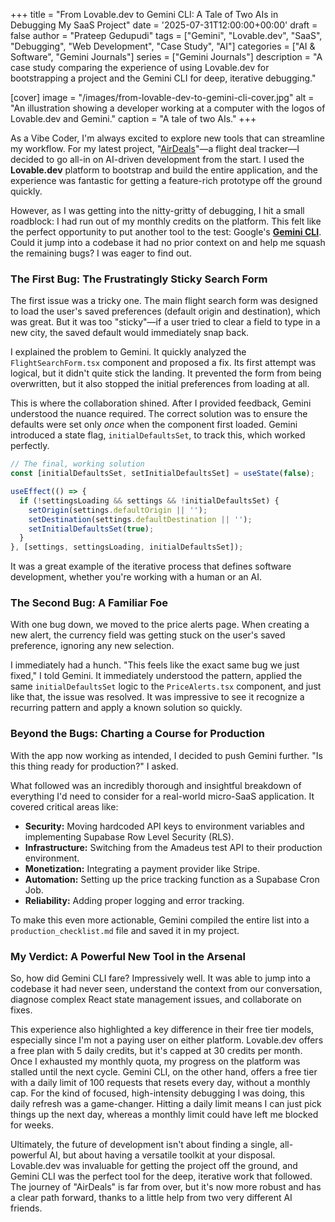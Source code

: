 +++
title = "From Lovable.dev to Gemini CLI: A Tale of Two AIs in Debugging My SaaS Project"
date = '2025-07-31T12:00:00+00:00'
draft = false
author = "Prateep Gedupudi"
tags = ["Gemini", "Lovable.dev", "SaaS", "Debugging", "Web Development", "Case Study", "AI"]
categories = ["AI & Software", "Gemini Journals"]
series = ["Gemini Journals"]
description = "A case study comparing the experience of using Lovable.dev for bootstrapping a project and the Gemini CLI for deep, iterative debugging."

[cover]
  image = "/images/from-lovable-dev-to-gemini-cli-cover.jpg"
  alt = "An illustration showing a developer working at a computer with the logos of Lovable.dev and Gemini."
  caption = "A tale of two AIs."
+++


As a Vibe Coder, I'm always excited to explore new tools that can streamline my workflow. For my latest project, "[AirDeals](https://test.airdeals.techbytepulse.com)"—a flight deal tracker—I decided to go all-in on AI-driven development from the start. I used the **Lovable.dev** platform to bootstrap and build the entire application, and the experience was fantastic for getting a feature-rich prototype off the ground quickly.

However, as I was getting into the nitty-gritty of debugging, I hit a small roadblock: I had run out of my monthly credits on the platform. This felt like the perfect opportunity to put another tool to the test: Google's **[Gemini CLI](/posts/gemini-cli-sandbox-security/)**. Could it jump into a codebase it had no prior context on and help me squash the remaining bugs? I was eager to find out.

### The First Bug: The Frustratingly Sticky Search Form

The first issue was a tricky one. The main flight search form was designed to load the user's saved preferences (default origin and destination), which was great. But it was too "sticky"—if a user tried to clear a field to type in a new city, the saved default would immediately snap back.

I explained the problem to Gemini. It quickly analyzed the `FlightSearchForm.tsx` component and proposed a fix. Its first attempt was logical, but it didn't quite stick the landing. It prevented the form from being overwritten, but it also stopped the initial preferences from loading at all.

This is where the collaboration shined. After I provided feedback, Gemini understood the nuance required. The correct solution was to ensure the defaults were set only *once* when the component first loaded. Gemini introduced a state flag, `initialDefaultsSet`, to track this, which worked perfectly.

```javascript
// The final, working solution
const [initialDefaultsSet, setInitialDefaultsSet] = useState(false);

useEffect(() => {
  if (!settingsLoading && settings && !initialDefaultsSet) {
    setOrigin(settings.defaultOrigin || '');
    setDestination(settings.defaultDestination || '');
    setInitialDefaultsSet(true);
  }
}, [settings, settingsLoading, initialDefaultsSet]);
```

It was a great example of the iterative process that defines software development, whether you're working with a human or an AI.

### The Second Bug: A Familiar Foe

With one bug down, we moved to the price alerts page. When creating a new alert, the currency field was getting stuck on the user's saved preference, ignoring any new selection.

I immediately had a hunch. "This feels like the exact same bug we just fixed," I told Gemini. It immediately understood the pattern, applied the same `initialDefaultsSet` logic to the `PriceAlerts.tsx` component, and just like that, the issue was resolved. It was impressive to see it recognize a recurring pattern and apply a known solution so quickly.

### Beyond the Bugs: Charting a Course for Production

With the app now working as intended, I decided to push Gemini further. "Is this thing ready for production?" I asked.

What followed was an incredibly thorough and insightful breakdown of everything I'd need to consider for a real-world micro-SaaS application. It covered critical areas like:

-   **Security:** Moving hardcoded API keys to environment variables and implementing Supabase Row Level Security (RLS).
-   **Infrastructure:** Switching from the Amadeus test API to their production environment.
-   **Monetization:** Integrating a payment provider like Stripe.
-   **Automation:** Setting up the price tracking function as a Supabase Cron Job.
-   **Reliability:** Adding proper logging and error tracking.

To make this even more actionable, Gemini compiled the entire list into a `production_checklist.md` file and saved it in my project.

### My Verdict: A Powerful New Tool in the Arsenal

So, how did Gemini CLI fare? Impressively well. It was able to jump into a codebase it had never seen, understand the context from our conversation, diagnose complex React state management issues, and collaborate on fixes.

This experience also highlighted a key difference in their free tier models, especially since I'm not a paying user on either platform. Lovable.dev offers a free plan with 5 daily credits, but it's capped at 30 credits per month. Once I exhausted my monthly quota, my progress on the platform was stalled until the next cycle. Gemini CLI, on the other hand, offers a free tier with a daily limit of 100 requests that resets every day, without a monthly cap. For the kind of focused, high-intensity debugging I was doing, this daily refresh was a game-changer. Hitting a daily limit means I can just pick things up the next day, whereas a monthly limit could have left me blocked for weeks.

Ultimately, the future of development isn't about finding a single, all-powerful AI, but about having a versatile toolkit at your disposal. Lovable.dev was invaluable for getting the project off the ground, and Gemini CLI was the perfect tool for the deep, iterative work that followed. The journey of "AirDeals" is far from over, but it's now more robust and has a clear path forward, thanks to a little help from two very different AI friends.

